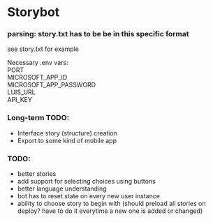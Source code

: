 # Storybot

### parsing: story.txt has to be be in this specific format  
see story.txt for example  
  
  
Necessary .env vars:  
PORT  
MICROSOFT_APP_ID  
MICROSOFT_APP_PASSWORD  
LUIS_URL  
API_KEY  

### Long-term TODO:
* Interface story (structure) creation
* Export to some kind of mobile app

### TODO:  
* better stories
* add support for selecting choices using buttons
* better language understanding
* bot has to reset state on every new user instance
* ability to choose story to begin with (should preload all stories on deploy? have to do it everytime a new one is added or changed)